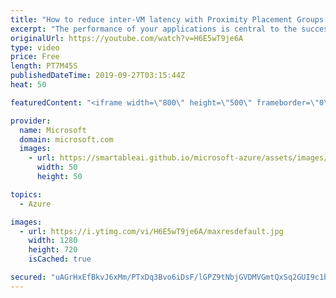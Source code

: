 ```yaml
---
title: "How to reduce inter-VM latency with Proximity Placement Groups | Azure Friday"
excerpt: "The performance of your applications is central to the success of your IT organization. Many factors can affect the performance of your applications including network latency which is impacted by, among other things, the physical distance between the deployed virtual machines. Ziv Rafalovich joins Donovan"
originalUrl: https://youtube.com/watch?v=H6E5wT9je6A
type: video
price: Free
length: PT7M45S
publishedDateTime: 2019-09-27T03:15:44Z
heat: 50

featuredContent: "<iframe width=\"800\" height=\"500\" frameborder=\"0\" src=\"https://www.youtube.com/embed/H6E5wT9je6A\" allow=\"accelerometer; autoplay; encrypted-media; gyroscope; picture-in-picture\" allowfullscreen></iframe>"

provider:
  name: Microsoft
  domain: microsoft.com
  images:
    - url: https://smartableai.github.io/microsoft-azure/assets/images/organizations/microsoft.com-50x50.jpg
      width: 50
      height: 50

topics:
  - Azure

images:
  - url: https://i.ytimg.com/vi/H6E5wT9je6A/maxresdefault.jpg
    width: 1280
    height: 720
    isCached: true

secured: "uAGrHxEfBkvJ6xMm/PTxDq3Bvo6iDsF/lGPZ9tNbjGVDMVGmtQxSq2GUI9c1bW3PvgJEEhRHj+J2dHPVfQ05mxHkU6F+OB3EEBHEitgUhFvitKWyolzV5MVMWJ+6ULbKFmmpDxK9je7LHjQBQGrDOZiu48MJOLERWEmGqO9G/e+HxX8NcciIOTw/J14osFQesEvPt3OrSFyn+gFh3xDTqBqzlfCbGMA5gzhhAz6lVsnIj/f4Touhr3efG8XOKZ7fy/ptbSd7377fq1dXYnOnc0Yq2IFRkvd1cqH/aIQmc4pomGUauoO7kTGlwijwmEmP9DjbAjii+6a9ARELj/qBRI/sFOIet1Xv8yAfY+xskYPHgdXy6Z+dwbtvuhz/UiszXbbUkVSj7aYiHjMheunIKDm+g595mdGkXaLh54OmmPE=;qJwsWL47tU0z8CCqxVb24Q=="
---
```


